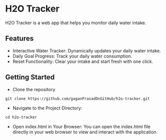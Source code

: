 # H2O Tracker

H2O Tracker is a web app that helps you monitor daily water intake.

## Features

- Interactive Water Tracker: Dynamically updates your daily water intake.
- Daily Goal Progress: Track your daily water consumption.
- Reset Functionality: Clear your intake and start fresh with one click.

## Getting Started

- Clone the repository

```
git clone https://github.com/gaganPrasadOnGitHub/h2o-tracker.git
```

- Navigate to the Project Directory:

```
cd h2o-tracker
```

- Open index.html in Your Browser:
  You can open the index.html file directly in your web browser to view and interact with the application.
